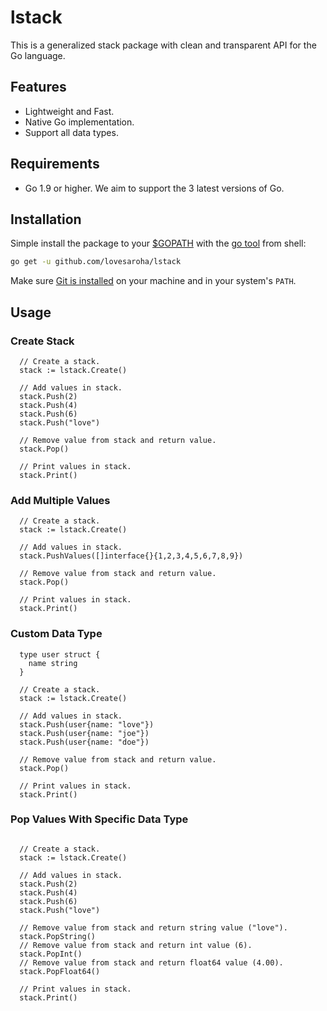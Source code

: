 # lstack
This is a generalized stack package with clean and transparent API for the Go language.

## Features
- Lightweight and Fast.
- Native Go implementation.
- Support all data types.

## Requirements
- Go 1.9 or higher. We aim to support the 3 latest versions of Go.

## Installation
Simple install the package to your [$GOPATH](https://github.com/golang/go/wiki/GOPATH "GOPATH") with the [go tool](https://golang.org/cmd/go/ "go command") from shell:
```bash
go get -u github.com/lovesaroha/lstack
```
Make sure [Git is installed](https://git-scm.com/downloads) on your machine and in your system's `PATH`.

## Usage

### Create Stack

```Golang
  // Create a stack.
  stack := lstack.Create()

  // Add values in stack.
  stack.Push(2)
  stack.Push(4)
  stack.Push(6)
  stack.Push("love")

  // Remove value from stack and return value.
  stack.Pop()

  // Print values in stack.
  stack.Print()

```

### Add Multiple Values

```Golang
  // Create a stack.
  stack := lstack.Create()

  // Add values in stack.
  stack.PushValues([]interface{}{1,2,3,4,5,6,7,8,9})

  // Remove value from stack and return value.
  stack.Pop()

  // Print values in stack.
  stack.Print()

```

### Custom Data Type
```Golang 
  type user struct {
    name string
  }

  // Create a stack.
  stack := lstack.Create()

  // Add values in stack.
  stack.Push(user{name: "love"})
  stack.Push(user{name: "joe"})
  stack.Push(user{name: "doe"})

  // Remove value from stack and return value.
  stack.Pop()

  // Print values in stack.
  stack.Print()

```

### Pop Values With Specific Data Type
```Golang 

  // Create a stack.
  stack := lstack.Create()

  // Add values in stack.
  stack.Push(2)
  stack.Push(4)
  stack.Push(6)
  stack.Push("love")

  // Remove value from stack and return string value ("love").
  stack.PopString()
  // Remove value from stack and return int value (6).
  stack.PopInt()
  // Remove value from stack and return float64 value (4.00).
  stack.PopFloat64()

  // Print values in stack.
  stack.Print()
